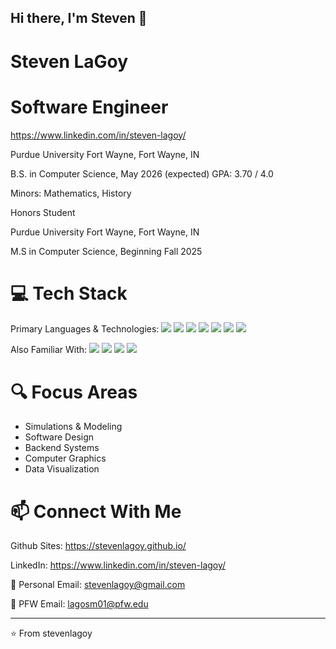 ## Hi there, I'm Steven 👋

# Steven LaGoy
# Software Engineer
https://www.linkedin.com/in/steven-lagoy/

Purdue University Fort Wayne,	Fort Wayne, IN

B.S. in Computer Science, 		May 2026 (expected)		GPA: 3.70 / 4.0

Minors: Mathematics, History

Honors Student


Purdue University Fort Wayne,	Fort Wayne, IN

M.S in Computer Science, 		Beginning Fall 2025

# 💻 Tech Stack
Primary Languages & Technologies:
<img src= "https://img.shields.io/badge/-Java-007396?style=flat-square&logo=java&logoColor=white" />
<img src="https://img.shields.io/badge/-C-A8B9CC?style=flat-square&logo=c&logoColor=black" />
<img src="https://img.shields.io/badge/-Python-3776AB?style=flat-square&logo=python&logoColor=white" />
<img src="https://img.shields.io/badge/-JavaScript-F7DF1E?style=flat-square&logo=javascript&logoColor=black" />
<img src="https://img.shields.io/badge/-HTML5-E34F26?style=flat-square&logo=html5&logoColor=white" />
<img src="https://img.shields.io/badge/-CSS3-1572B6?style=flat-square&logo=css3&logoColor=white" />
<img src="https://img.shields.io/badge/-SQL-4479A1?style=flat-square&logo=postgresql&logoColor=white" />

Also Familiar With:
<img src="https://img.shields.io/badge/-C++-00599C?style=flat-square&logo=c%2B%2B&logoColor=white" />
<img src="https://img.shields.io/badge/-C%23-239120?style=flat-square&logo=c-sharp&logoColor=white" />
<img src="https://img.shields.io/badge/-Ruby-CC342D?style=flat-square&logo=ruby&logoColor=white" />
<img src="https://img.shields.io/badge/-TypeScript-3178C6?style=flat-square&logo=typescript&logoColor=white" />

# 🔍 Focus Areas
- Simulations & Modeling
- Software Design
- Backend Systems
- Computer Graphics
- Data Visualization

# 📫 Connect With Me
Github Sites: https://stevenlagoy.github.io/

LinkedIn: https://www.linkedin.com/in/steven-lagoy/

📧 Personal Email: stevenlagoy@gmail.com

🐘 PFW Email: lagosm01@pfw.edu

---

⭐️ From stevenlagoy

<!--
**stevenlagoy/stevenlagoy** is a ✨ _special_ ✨ repository because its `README.md` (this file) appears on your GitHub profile.

Here are some ideas to get you started:

- 🔭 I’m currently working on ...
- 🌱 I’m currently learning ...
- 👯 I’m looking to collaborate on ...
- 🤔 I’m looking for help with ...
- 💬 Ask me about ...
- 📫 How to reach me: ...
- 😄 Pronouns: ...
- ⚡ Fun fact: ...
-->
